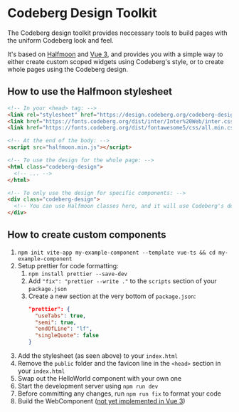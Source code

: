 # Codeberg Design Toolkit

The Codeberg design toolkit provides neccessary tools to build pages with the uniform Codeberg look and feel.

It's based on [Halfmoon](https://www.gethalfmoon.com/) and [Vue 3](https://v3.vuejs.org/), and provides you with a simple way to either create custom scoped widgets using Codeberg's style, or to create whole pages using the Codeberg design.

## How to use the Halfmoon stylesheet

```html
<!-- In your <head> tag: -->
<link rel="stylesheet" href="https://design.codeberg.org/codeberg-design.css" />
<link href="https://fonts.codeberg.org/dist/inter/Inter%20Web/inter.css" rel="stylesheet" />
<link href="https://fonts.codeberg.org/dist/fontawesome5/css/all.min.css" rel="stylesheet" />

<!-- At the end of the body: -->
<script src="halfmoon.min.js"></script>

<!-- To use the design for the whole page: -->
<html class="codeberg-design">
  <!-- ... -->
</html>

<!-- To only use the design for specific components: -->
<div class="codeberg-design">
  <!-- You can use Halfmoon classes here, and it will use Codeberg's design! -->
</div>
```

## How to create custom components

1. `npm init vite-app my-example-component --template vue-ts && cd my-example-component`
2. Setup prettier for code formatting:
   1. `npm install prettier --save-dev`
   2. Add `"fix": "prettier --write ."` to the `scripts` section of your `package.json`
   3. Create a new section at the very bottom of `package.json`:
      ```json
      "prettier": {
      	"useTabs": true,
      	"semi": true,
      	"endOfLine": "lf",
      	"singleQuote": false
      }
      ```
3. Add the stylesheet (as seen above) to your `index.html`
4. Remove the `public` folder and the favicon line in the `<head>` section in your `index.html`
5. Swap out the HelloWorld component with your own one
6. Start the development server using `npm run dev`
7. Before committing any changes, run `npm run fix` to format your code
8. Build the WebComponent ([not yet implemented in Vue 3](https://stackoverflow.com/a/64895153))
